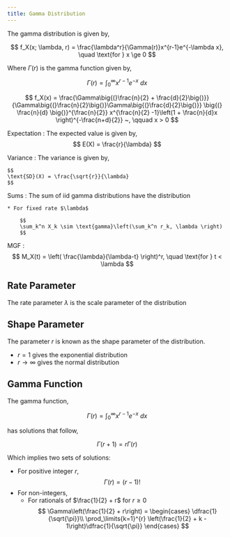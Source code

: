 ```yaml
---
title: Gamma Distribution
---
```


The gamma distribution is given by,

$$
f_X(x; \lambda, r) = \frac{\lambda^r}{\Gamma(r)}x^{r-1}e^{-\lambda x}, \quad \text{for } x \ge 0
$$

Where $\Gamma(r)$ is the gamma function given by,

$$
\Gamma(r) = \int_0^\infty x^{r-1}e^{-x} ~dx
$$

$$
f_X(x) = \frac{\Gamma\big{(}\frac{n}{2} + \frac{d}{2}\big{)}}{\Gamma\big{(}\frac{n}{2}\big{)}\Gamma\big{(}\frac{d}{2}\big{)}} \big{(} \frac{n}{d} \big{)}^{\frac{n}{2}} x^{\frac{n}{2} -1}\left(1 + \frac{n}{d}x \right)^{-\frac{n+d}{2}} ~, \qquad x > 0
$$

Expectation
: The expected value is given by,
    $$
    E(X) = \frac{r}{\lambda}
    $$

Variance
: The variance is given by,

    $$
    \text{SD}(X) = \frac{\sqrt{r}}{\lambda}
    $$

Sums
: The sum of iid gamma distributions have the distribution

    * For fixed rate $\lambda$

        $$
        \sum_k^n X_k \sim \text{gamma}\left(\sum_k^n r_k, \lambda \right)
        $$

MGF
:   $$
    M_X(t) = \left( \frac{\lambda}{\lambda-t} \right)^r, \quad \text{for } t < \lambda
    $$

## Rate Parameter
The rate parameter $\lambda$ is the scale parameter of the distribution

## Shape Parameter
The parameter $r$ is known as the shape parameter of the distribution.

* $r=1$ gives the exponential distribution
* $r \to \infty$ gives the normal distribution

## Gamma Function

The gamma function,

$$
\Gamma(r) = \int_0^\infty x^{r-1}e^{-x} ~dx
$$

has solutions that follow,

$$
\Gamma(r+1) = r\Gamma(r)
$$

Which implies two sets of solutions:

* For positive integer $r$,
    $$
    \Gamma(r) = (r-1)!
    $$
* For non-integers,
    * For rationals of $\frac{1}{2} + r$ for $r \ge 0$
        $$
        \Gamma\left(\frac{1}{2} + r\right) =
        \begin{cases}
        \dfrac{1}{\sqrt{\pi}}\\
        \prod_\limits{k=1}^{r} \left(\frac{1}{2} + k - 1\right)\dfrac{1}{\sqrt{\pi}}
        \end{cases}
        $$